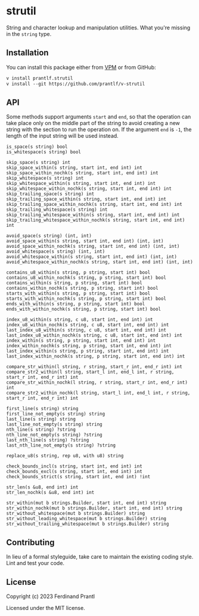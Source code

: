 # strutil

String and character lookup and manipulation utilities. What you're missing in the `string` type.

## Installation

You can install this package either from [VPM] or from GitHub:

```txt
v install prantlf.strutil
v install --git https://github.com/prantlf/v-strutil
```

## API

Some methods support arguments `start` and `end`, so that the operation can take place only on the middle part of the string to avoid creating a new string with the section to run the operation on. If the argument `end` is `-1`, the length of the input string will be used instead.

    is_space(s string) bool
    is_whitespace(s string) bool

    skip_space(s string) int
    skip_space_within(s string, start int, end int) int
    skip_space_within_nochk(s string, start int, end int) int
    skip_whitespace(s string) int
    skip_whitespace_within(s string, start int, end int) int
    skip_whitespace_within_nochk(s string, start int, end int) int
    skip_trailing_space(s string) int
    skip_trailing_space_within(s string, start int, end int) int
    skip_trailing_space_within_nochk(s string, start int, end int) int
    skip_trailing_whitespace(s string) int
    skip_trailing_whitespace_within(s string, start int, end int) int
    skip_trailing_whitespace_within_nochk(s string, start int, end int) int

    avoid_space(s string) (int, int)
    avoid_space_within(s string, start int, end int) (int, int)
    avoid_space_within_nochk(s string, start int, end int) (int, int)
    avoid_whitespace(s string) (int, int)
    avoid_whitespace_within(s string, start int, end int) (int, int)
    avoid_whitespace_within_nochk(s string, start int, end int) (int, int)

    contains_u8_within(s string, p string, start int) bool
    contains_u8_within_nochk(s string, p string, start int) bool
    contains_within(s string, p string, start int) bool
    contains_within_nochk(s string, p string, start int) bool
    starts_with_within(s string, p string, start int) bool
    starts_with_within_nochk(s string, p string, start int) bool
    ends_with_within(s string, p string, start int) bool
    ends_with_within_nochk(s string, p string, start int) bool

    index_u8_within(s string, c u8, start int, end int) int
    index_u8_within_nochk(s string, c u8, start int, end int) int
    last_index_u8_within(s string, c u8, start int, end int) int
    last_index_u8_within_nochk(s string, c u8, start int, end int) int
    index_within(s string, p string, start int, end int) int
    index_within_nochk(s string, p string, start int, end int) int
    last_index_within(s string, p string, start int, end int) int
    last_index_within_nochk(s string, p string, start int, end int) int

    compare_str_within(l string, r string, start_r int, end_r int) int
    compare_str2_within(l string, start_l int, end_l int, r string, start_r int, end_r int) int
    compare_str_within_nochk(l string, r string, start_r int, end_r int) int
    compare_str2_within_nochk(l string, start_l int, end_l int, r string, start_r int, end_r int) int

    first_line(s string) string
    first_line_not_empty(s string) string
    last_line(s string) string
    last_line_not_empty(s string) string
    nth_line(s string) ?string
    nth_line_not_empty(s string) ?string
    last_nth_line(s string) ?string
    last_nth_line_not_empty(s string) ?string

    replace_u8(s string, rep u8, with u8) string

    check_bounds_incl(s string, start int, end int) int
    check_bounds_excl(s string, start int, end int) int
    check_bounds_strict(s string, start int, end int) !int

    str_len(s &u8, end int) int
    str_len_nochk(s &u8, end int) int

    str_within(mut b strings.Builder, start int, end int) string
    str_within_nochk(mut b strings.Builder, start int, end int) string
    str_without_whitespace(mut b strings.Builder) string
    str_without_leading_whitespace(mut b strings.Builder) string
    str_without_trailing_whitespace(mut b strings.Builder) string

## Contributing

In lieu of a formal styleguide, take care to maintain the existing coding style. Lint and test your code.

## License

Copyright (c) 2023 Ferdinand Prantl

Licensed under the MIT license.

[VPM]: https://vpm.vlang.io/packages/prantlf.strutil
[abstractions]: #abstractions
